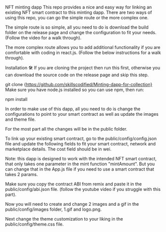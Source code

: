  NFT minting dapp
This repo provides a nice and easy way for linking an existing NFT smart contract to this minting dapp. There are two ways of using this repo, you can go the simple route or the more complex one.

The simple route is so simple, all you need to do is download the build folder on the release page and change the configuration to fit your needs. (Follow the video for a walk through).

The more complex route allows you to add additional functionality if you are comfortable with coding in react.js. (Follow the below instructions for a walk through).

Installation 🛠️
If you are cloning the project then run this first, otherwise you can download the source code on the release page and skip this step.

git clone {https://github.com/skillscodified/Minting-dapp-for-collection}
Make sure you have node.js installed so you can use npm, then run:

npm install




In order to make use of this dapp, all you need to do is change the configurations to point to your smart contract as well as update the images and theme file.

For the most part all the changes will be in the public folder.

To link up your existing smart contract, go to the public/config/config.json file and update the following fields to fit your smart contract, network and marketplace details. The cost field should be in wei.

Note: this dapp is designed to work with the intended NFT smart contract, that only takes one parameter in the mint function "mintAmount". But you can change that in the App.js file if you need to use a smart contract that takes 2 params.

 
Make sure you copy the contract ABI from remix and paste it in the public/config/abi.json file. (follow the youtube video if you struggle with this part).

Now you will need to create and change 2 images and a gif in the public/config/images folder, 1.gif and logo.png.

Next change the theme customization to your liking in the public/config/theme.css file.

